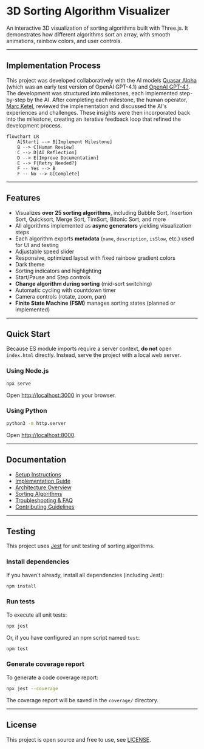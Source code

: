 # 3D Sorting Algorithm Visualizer

An interactive 3D visualization of sorting algorithms built with Three.js. It demonstrates how different algorithms sort an array, with smooth animations, rainbow colors, and user controls.

---

## Implementation Process

This project was developed collaboratively with the AI models [Quasar Alpha](https://openrouter.ai/openrouter/quasar-alpha) (which was an early test version of OpenAI GPT-4.1) and [OpenAI GPT-4.1](https://openrouter.ai/openai/gpt-4.1). The development was structured into milestones, each implemented step-by-step by the AI. After completing each milestone, the human operator, [Marc Ketel](https://github.com/atoomnetmarc/), reviewed the implementation and discussed the AI's experiences and challenges. These insights were then incorporated back into the milestone, creating an iterative feedback loop that refined the development process.

```mermaid
flowchart LR
    A[Start] --> B[Implement Milestone]
    B --> C[Human Review]
    C --> D[AI Reflection]
    D --> E[Improve Documentation]
    E --> F{Retry Needed?}
    F -- Yes --> B
    F -- No --> G[Complete]
```

---

## Features

- Visualizes **over 25 sorting algorithms**, including Bubble Sort, Insertion Sort, Quicksort, Merge Sort, TimSort, Bitonic Sort, and more
- All algorithms implemented as **async generators** yielding visualization steps
- Each algorithm exports **metadata** (`name`, `description`, `isSlow`, etc.) used for UI and testing
- Adjustable speed slider
- Responsive, optimized layout with fixed rainbow gradient colors
- Dark theme
- Sorting indicators and highlighting
- Start/Pause and Step controls
- **Change algorithm during sorting** (mid-sort switching)
- Automatic cycling with countdown timer
- Camera controls (rotate, zoom, pan)
- **Finite State Machine (FSM)** manages sorting states (planned or implemented)

---

## Quick Start

Because ES module imports require a server context, **do not** open `index.html` directly. Instead, serve the project with a local web server.

### Using Node.js

```bash
npx serve
```

Open [http://localhost:3000](http://localhost:3000) in your browser.

### Using Python

```bash
python3 -m http.server
```

Open [http://localhost:8000](http://localhost:8000).

---

## Documentation

- [Setup Instructions](docs/Setup.md)
- [Implementation Guide](docs/Implementation.md)
- [Architecture Overview](docs/Architecture.md)
- [Sorting Algorithms](docs/Algorithms.md)
- [Troubleshooting & FAQ](docs/Troubleshooting.md)
- [Contributing Guidelines](docs/Contributing.md)

---

## Testing

This project uses [Jest](https://jestjs.io/) for unit testing of sorting algorithms.

### Install dependencies

If you haven't already, install all dependencies (including Jest):

```bash
npm install
```

### Run tests

To execute all unit tests:

```bash
npx jest
```

Or, if you have configured an npm script named `test`:

```bash
npm test
```

### Generate coverage report

To generate a code coverage report:

```bash
npx jest --coverage
```

The coverage report will be saved in the `coverage/` directory.

---

## License

This project is open source and free to use, see [LICENSE](LICENSE).
